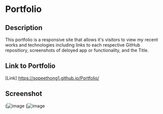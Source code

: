 # Portfolio

## Description
This portfolio is a responsive site that allows it's visitors to view my recent works and technologies including links to each respective GitHub repositiory, screenshots of deloyed app or functionality, and the Title. 

## Link to Portfolio 
[Link] https://sopeethong1.github.io/Portfolio/

## Screenshot
(![image](https://user-images.githubusercontent.com/78446989/116768695-8ef6d980-aa06-11eb-8a24-0629ca86e116.png)
(![image](https://user-images.githubusercontent.com/78446989/116768703-9fa74f80-aa06-11eb-9dbf-4ebb5c2b50da.png)


